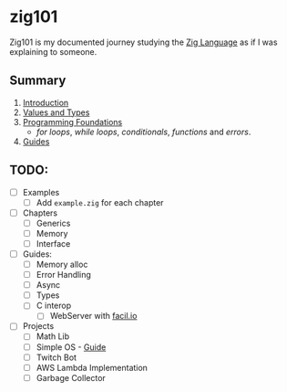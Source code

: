 # zig101
Zig101 is my documented journey studying the [Zig Language](https://ziglang.org/) as if I was explaining to someone.

## Summary
1. [Introduction](./00_introduction/README.md)
2. [Values and Types](./01_values_and_types/README.md)
3. [Programming Foundations](./02_programming_foundations/README.md)
    - _for loops_, _while loops_, _conditionals_, _functions_ and _errors_.
9. [Guides](./09_guides/README.md)

## TODO:
- [ ] Examples
    - [ ] Add `example.zig` for each chapter
- [ ] Chapters
    - [ ] Generics
    - [ ] Memory
    - [ ] Interface
- [ ] Guides:
    - [ ] Memory alloc
    - [ ] Error Handling
    - [ ] Async
    - [ ] Types
    - [ ] C interop
        - [ ] WebServer with [facil.io](https://facil.io/)
- [ ] Projects
    - [ ] Math Lib
    - [ ] Simple OS - [Guide](https://os.phil-opp.com/)
    - [ ] Twitch Bot
    - [ ] AWS Lambda Implementation
    - [ ] Garbage Collector
